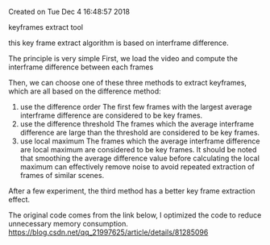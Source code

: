 Created on Tue Dec  4 16:48:57 2018

keyframes extract tool

this key frame extract algorithm is based on interframe difference.

The principle is very simple
First, we load the video and compute the interframe difference between each frames

Then, we can choose one of these three methods to extract keyframes, which are 
all based on the difference method:
    
1. use the difference order
    The first few frames with the largest average interframe difference 
    are considered to be key frames.
2. use the difference threshold
    The frames which the average interframe difference are large than the 
    threshold are considered to be key frames.
3. use local maximum
    The frames which the average interframe difference are local maximum are 
    considered to be key frames.
    It should be noted that smoothing the average difference value before 
    calculating the local maximum can effectively remove noise to avoid 
    repeated extraction of frames of similar scenes.

After a few experiment, the third method has a better key frame extraction effect.

The original code comes from the link below, I optimized the code to reduce 
unnecessary memory consumption.
https://blog.csdn.net/qq_21997625/article/details/81285096

